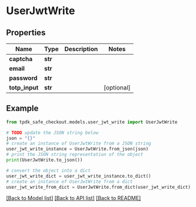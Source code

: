 # UserJwtWrite


## Properties

Name | Type | Description | Notes
------------ | ------------- | ------------- | -------------
**captcha** | **str** |  | 
**email** | **str** |  | 
**password** | **str** |  | 
**totp_input** | **str** |  | [optional] 

## Example

```python
from tpdk_safe_checkout.models.user_jwt_write import UserJwtWrite

# TODO update the JSON string below
json = "{}"
# create an instance of UserJwtWrite from a JSON string
user_jwt_write_instance = UserJwtWrite.from_json(json)
# print the JSON string representation of the object
print(UserJwtWrite.to_json())

# convert the object into a dict
user_jwt_write_dict = user_jwt_write_instance.to_dict()
# create an instance of UserJwtWrite from a dict
user_jwt_write_from_dict = UserJwtWrite.from_dict(user_jwt_write_dict)
```
[[Back to Model list]](../README.md#documentation-for-models) [[Back to API list]](../README.md#documentation-for-api-endpoints) [[Back to README]](../README.md)


